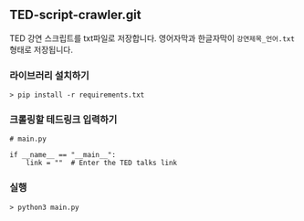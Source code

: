 ## TED-script-crawler.git


TED 강연 스크립트를 txt파일로 저장합니다.
영어자막과 한글자막이 `강연제목_언어.txt` 형태로 저장됩니다.

### 라이브러리 설치하기
```
> pip install -r requirements.txt
```

### 크롤링할 테드링크 입력하기

```
# main.py

if __name__ == "__main__":
    link = ""  # Enter the TED talks link
```

### 실행
```
> python3 main.py
```
